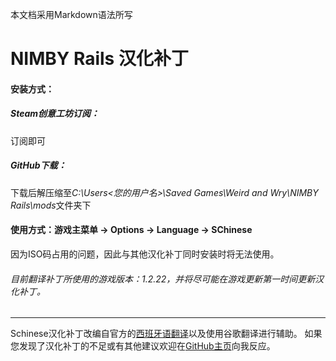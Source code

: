 本文档采用Markdown语法所写

# NIMBY Rails 汉化补丁

#### 安装方式：
##### Steam创意工坊订阅：
订阅即可
##### GitHub下载：
下载后解压缩至*C:\Users\<您的用户名>\Saved Games\Weird and Wry\NIMBY Rails\mods*文件夹下

#### 使用方式：游戏主菜单 -> Options -> Language -> SChinese
因为ISO码占用的问题，因此与其他汉化补丁同时安装时将无法使用。

###### 目前翻译补丁所使用的游戏版本：1.2.22，并将尽可能在游戏更新第一时间更新汉化补丁。

------------

Schinese汉化补丁改编自官方的[西班牙语翻译](https://github.com/weirdandwry/nr-local-spa "西班牙语翻译")以及使用谷歌翻译进行辅助。
如果您发现了汉化补丁的不足或有其他建议欢迎在[GitHub主页](https://github.com/middlewhite/NIMBYRails-ChineseLanguage "GitHub主页")向我反应。